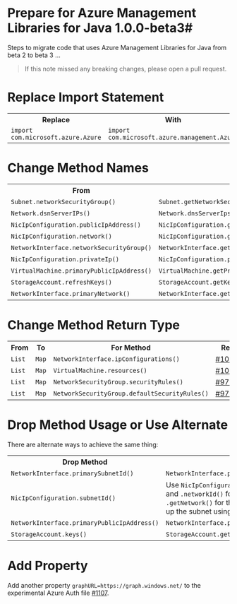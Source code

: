 ﻿# Prepare for Azure Management Libraries for Java 1.0.0-beta3#

Steps to migrate code that uses Azure Management Libraries for Java from beta 2 to beta 3 …

> If this note missed any breaking changes, please open a pull request.

# Replace Import Statement #

<table>
  <tr>
    <th>Replace</th>
    <th>With</th>
    <th>Ref</th>
  </tr>
  <tr>
    <td><code>import com.microsoft.azure.Azure</code></td>
    <td><code>import com.microsoft.azure.management.Azure</code></td>
    <td><a href="https://github.com/Azure/azure-sdk-for-java/pull/1144">#1144</a></td>
  </tr>
</table>

# Change Method Names #

<table>
  <tr>
    <th>From</th>
    <th>To</th>
    <th>Ref</th>
  </tr>
  <tr>
    <td><code>Subnet.networkSecurityGroup()</code></td>
    <td><code>Subnet.getNetworkSecurityGroup()</code></td>
    <td><a href="https://github.com/Azure/azure-sdk-for-java/pull/1140">#1140</a></td>
  </tr>
  <tr>
    <td><code>Network.dsnServerIPs()</code></td>
    <td><code>Network.dnsServerIps()</code></td>
    <td><a href="https://github.com/Azure/azure-sdk-for-java/pull/1140">#1140</a></td>
  </tr>
  <tr>
    <td><code>NicIpConfiguration.publicIpAddress()</code></td>
    <td><code>NicIpConfiguration.getPublicIpAddress()</code></td>
    <td><a href="https://github.com/Azure/azure-sdk-for-java/pull/1083">#1083</a></td>
  </tr>
  <tr>
    <td><code>NicIpConfiguration.network()</code></td>
    <td><code>NicIpConfiguration.getNetwork()</code></td>
    <td><a href="https://github.com/Azure/azure-sdk-for-java/pull/1083">#1083</a></td>
  </tr>
  <tr>
    <td><code>NetworkInterface.networkSecurityGroup()</code></td>
    <td><code>NetworkInterface.getNetworkSecurityGroup()</code></td>
    <td><a href="https://github.com/Azure/azure-sdk-for-java/pull/1065">#1065</a></td>
  </tr>
  <tr>
    <td><code>NicIpConfiguration.privateIp()</code></td>
    <td><code>NicIpConfiguration.privateIpAddress()</code></td>
    <td><a href="https://github.com/Azure/azure-sdk-for-java/pull/1055">#1055</a></td>
  </tr>
  <tr>
    <td><code>VirtualMachine.primaryPublicIpAddress()</code></td>
    <td><code>VirtualMachine.getPrimaryPublicIpAddress()</code></td>
    <td><a href="https://github.com/Azure/azure-sdk-for-java/pull/1090">#1090</a></td>
  </tr>
  <tr>
    <td><code>StorageAccount.refreshKeys()</code></td>
    <td><code>StorageAccount.getKeys()</code></td>
    <td><a href="https://github.com/Azure/azure-sdk-for-java/pull/1090">#1090</a></td>
  </tr>
  <tr>
    <td><code>NetworkInterface.primaryNetwork()</code></td>
    <td><code>NetworkInterface.getPrimaryNetwork()</code></td>
    <td><a href="https://github.com/Azure/azure-sdk-for-java/pull/1090">#1090</a></td>
  </tr>
</table>

# Change Method Return Type #

<table>
  <tr>
    <th>From</th>
    <th>To</th>
    <th>For Method</th>
    <th>Ref</th>
  </tr>
  <tr>
    <td><code>List</code></td>
    <td><code>Map</code></td>
    <td><code>NetworkInterface.ipConfigurations()</code></td>
    <td><a href="https://github.com/Azure/azure-sdk-for-java/pull/1055">#1055</a></td>
  </tr>
  <tr>
    <td><code>List</code></td>
    <td><code>Map</code></td>
    <td><code>VirtualMachine.resources()</code></td>
    <td><a href="https://github.com/Azure/azure-sdk-for-java/pull/1045">#1045</a></td>
  </tr>
  <tr>
    <td><code>List</code></td>
    <td><code>Map</code></td>
    <td><code>NetworkSecurityGroup.securityRules()</code></td>
    <td><a href="https://github.com/Azure/azure-sdk-for-java/pull/970">#970</a></td>
  </tr>
  <tr>
    <td><code>List</code></td>
    <td><code>Map</code></td>
    <td><code>NetworkSecurityGroup.defaultSecurityRules()</code></td>
    <td><a href="https://github.com/Azure/azure-sdk-for-java/pull/970">#970</a></td>
  </tr>
</table>

# Drop Method Usage or Use Alternate #

There are alternate ways to achieve the same thing:

<table>
  <tr>
    <th>Drop Method</th>
    <th>Use Alternate</th>
    <th>Ref</th>
  </tr>
  <tr>
    <td><code>NetworkInterface.primarySubnetId()</code></td>
    <td><code>NetworkInterface.primaryIpConfiguration().subnetId()</code></td>
    <td><a href="https://github.com/Azure/azure-sdk-for-java/pull/1090">#1090</a></td>
  </tr>
  <tr>
    <td><code>NicIpConfiguration.subnetId()</code></td>
    <td>Use <code>NicIpConfiguration.subnetName()</code> for the name of the subnet, and <code>.networkId()</code> for its parent virtual network ID. Or simply call <code>.getNetwork()</code> for the actual associated Network instance and look up the subnet using <code>Network.subnets().get(subnetName)</code></td>
    <td><a href="https://github.com/Azure/azure-sdk-for-java/pull/1090">#1090</a></td>
  </tr>
  <tr>
    <td><code>NetworkInterface.primaryPublicIpAddress()</code></td>
    <td><code>NetworkInterface.primaryIpConfiguration().getPublicIpAddress()</code></td>
    <td><a href="https://github.com/Azure/azure-sdk-for-java/pull/1090">#1090</a></td>
  </tr>
  <tr>
    <td><code>StorageAccount.keys()</code></td>
    <td><code>StorageAccount.getKeys()</code></td>
    <td><a href="https://github.com/Azure/azure-sdk-for-java/pull/1090">#1090</a></td>
  </tr>
</table>

# Add Property #

Add another property <code>graphURL=https\://graph.windows.net/</code> to the experimental Azure Auth file [#1107](https://github.com/Azure/azure-sdk-for-java/pull/1107).


